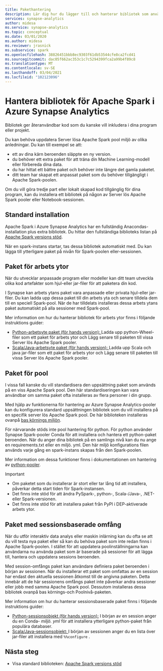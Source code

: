 ```yaml
---
title: Pakethantering
description: Lär dig hur du lägger till och hanterar bibliotek som används av Apache Spark i Azure Synapse Analytics.
services: synapse-analytics
author: midesa
ms.service: synapse-analytics
ms.topic: conceptual
ms.date: 03/01/2020
ms.author: midesa
ms.reviewer: jrasnick
ms.subservice: spark
ms.openlocfilehash: 38826451bbb8ec9303f61db53544cfe8ca2fcd41
ms.sourcegitcommit: dac05f662ac353c1c7c5294399fca2a99b4f89c8
ms.translationtype: MT
ms.contentlocale: sv-SE
ms.lasthandoff: 03/04/2021
ms.locfileid: "102123096"
---
```

# <a name="manage-libraries-for-apache-spark-in-azure-synapse-analytics"></a>Hantera bibliotek för Apache Spark i Azure Synapse Analytics
Bibliotek ger återanvändbar kod som du kanske vill inkludera i dina program eller projekt. 

Du kan behöva uppdatera Server lösa Apache Spark pool miljö av olika anledningar. Du kan till exempel se att:
- ett av dina kärn beroenden släppte en ny version.
- du behöver ett extra paket för att träna din Machine Learning-modell eller förbereda dina data.
- du har hittat ett bättre paket och behöver inte längre det gamla paketet.
- ditt team har skapat ett anpassat paket som du behöver tillgängligt i Apache Spark-poolen.

Om du vill göra tredje part eller lokalt skapad kod tillgänglig för dina program, kan du installera ett bibliotek på någon av Server lös Apache Spark pooler eller Notebook-sessionen.
  
## <a name="default-installation"></a>Standard installation
Apache Spark i Azure Synapse Analytics har en fullständig Anacondas-installation plus extra bibliotek. Du hittar den fullständiga biblioteks listan på [Apache Spark versions stöd](apache-spark-version-support.md). 

När en spark-instans startar, tas dessa bibliotek automatiskt med. Du kan lägga till ytterligare paket på nivån för Spark-poolen eller-sessionen.

## <a name="workspace-packages"></a>Paket för arbets ytor
När du utvecklar anpassade program eller modeller kan ditt team utveckla olika kod artefakter som hjul-eller jar-filer för att paketera din kod. 

I Synapse kan arbets ytans paket vara anpassade eller privata hjul-eller jar-filer. Du kan ladda upp dessa paket till din arbets yta och senare tilldela dem till en speciell Spark-pool. När de har tilldelats installeras dessa arbets ytans paket automatiskt på alla sessioner med Spark-pool.

Mer information om hur du hanterar bibliotek för arbets ytor finns i följande instruktions guider:

- [Python-arbetsyte paket (för hands version): ](./apache-spark-manage-python-packages.md#install-wheel-files) Ladda upp python-Wheel-filer som ett paket för arbets ytor och Lägg senare till paketen till vissa Server lös Apache Spark pooler.
- [Scala/Java-arbetsyte paket (för hands version): ](./apache-spark-manage-scala-packages.md#workspace-packages) Ladda upp Scala och java jar-filer som ett paket för arbets ytor och Lägg senare till paketen till vissa Server lös Apache Spark pooler.

## <a name="pool-packages"></a>Paket för pool
I vissa fall kanske du vill standardisera den uppsättning paket som används på en viss Apache Spark pool. Den här standardiseringen kan vara användbar om samma paket ofta installeras av flera personer i din grupp. 

Med hjälp av funktionerna för hantering av Azure Synapse Analytics-pooler kan du konfigurera standard uppsättningen bibliotek som du vill installera på en specifik server lös Apache Spark pool. De här biblioteken installeras ovanpå [bas körnings miljön](./apache-spark-version-support.md). 

För närvarande stöds inte pool hantering för python. För python använder Synapse Spark-pooler Conda för att installera och hantera ett python-paket beroenden. När du anger dina bibliotek på en samlings nivå kan du nu ange en requirements.txt eller en miljö. yml. Den här miljö konfigurations filen används varje gång en spark-instans skapas från den Spark-poolen. 

Mer information om dessa funktioner finns i dokumentationen om hantering av [python-pooler](./apache-spark-manage-python-packages.md#pool-libraries).

> [!IMPORTANT]
> - Om paketet som du installerar är stort eller tar lång tid att installera, påverkar detta start tiden för Spark-instansen.
> - Det finns inte stöd för att ändra PySpark-, python-, Scala-/Java-, .NET-eller Spark-versionen.
> - Det finns inte stöd för att installera paket från PyPI i DEP-aktiverade arbets ytor.

## <a name="session-scoped-packages"></a>Paket med sessionsbaserade omfång
När du utför interaktiv data analys eller maskin inlärning kan du ofta se att du vill testa nya paket eller så kan du behöva paket som inte redan finns i Apache Spark-poolen. I stället för att uppdatera poolinställningarna kan användarna nu använda paket som är baserade på sessioner för att lägga till, hantera och uppdatera sessions beroenden.

Med session-omfångs paket kan användare definiera paket beroenden i början av sessionen. När du installerar ett paket som omfattas av en session har endast den aktuella sessionen åtkomst till de angivna paketen. Detta innebär att de här sessionens omfångs paket inte påverkar andra sessioner eller jobb med samma Apache Spark pool. Dessutom installeras dessa bibliotek ovanpå bas körnings-och Poolnivå-paketen. 

Mer information om hur du hanterar sessionsbaserade paket finns i följande instruktions guider:

- [Python-sessionsobjekt (för hands version):](./apache-spark-manage-python-packages.md) I början av en session anger du en Conda- *miljö. yml* för att installera ytterligare python-paket från populära databaser. 
- [Scala/Java-sessionsobjekt: ](./apache-spark-manage-scala-packages.md) I början av sessionen anger du en lista över jar-filer att installera med ```%%configure``` .

## <a name="next-steps"></a>Nästa steg
- Visa standard biblioteken: [Apache Spark versions stöd](apache-spark-version-support.md)
